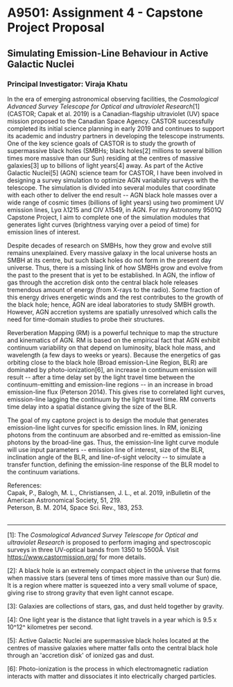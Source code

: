 # A9501: Assignment 4 - Capstone Project Proposal  

## Simulating Emission-Line Behaviour in Active Galactic Nuclei  

### Principal Investigator: Viraja Khatu  

In the era of emerging astronomical observing facilities, the _Cosmological Advanced Survey Telescope for Optical and ultraviolet Research_[1] (CASTOR; Capak et al. 2019) is a Canadian-flagship ultraviolet (UV) space mission proposed to the Canadian Space Agency.  CASTOR successfully completed its initial science planning in early 2019 and continues to support its academic and industry partners in developing the telescope instruments.  One of the key science goals of CASTOR is to study the growth of supermassive black holes (SMBHs; black holes[2] millions to several billion times more massive than our Sun) residing at the centres of massive galaxies[3] up to billions of light years[4] away.  As part of the Active Galactic Nuclei[5] (AGN) science team for CASTOR, I have been involved in designing a survey simulation to optimize AGN variability surveys with the telescope.  The simulation is divided into several modules that coordinate with each other to deliver the end result -- AGN black hole masses over a wide range of cosmic times (billions of light years) using two promiment UV emission lines, Lyα λ1215 and CIV λ1549, in AGN.  For my Astronomy 9501Q Capstone Project, I aim to complete one of the simulation modules that generates light curves (brightness varying over a peiod of time) for emission lines of interest.

Despite decades of research on SMBHs, how they grow and evolve still remains unexplained.  Every massive galaxy in the local universe hosts an SMBH at its centre, but such black holes do not form in the present day universe.  Thus, there is a missing link of how SMBHs grow and evolve from the past to the present that is yet to be established.  In AGN, the inflow of gas through the accretion disk onto the central black hole releases tremendous amount of energy (from X-rays to the radio).  Some fraction of this energy drives energetic winds and the rest contributes to the growth of the black hole; hence, AGN are ideal laboratories to study SMBH growth.  However, AGN accretion systems are spatially unresolved which calls the need for time-domain studies to probe their structures.  

Reverberation Mapping (RM) is a powerful technique to map the structure and kinematics of AGN.  RM is based on the empirical fact that AGN exhibit continuum variability on that depend on luminosity, black hole mass, and wavelength (a few days to weeks or years).  Because the energetics of gas orbiting close to the black hole (Broad emission-Line Region, BLR) are dominated by photo-ionization[6], an increase in continuum emission will result -- after a time delay set by the light travel time between the continuum-emitting and emission-line regions -- in an increase in broad emission-line flux (Peterson 2014).  This gives rise to correlated light curves, emission-line lagging the continuum by the light travel time.  RM converts time delay into a spatial distance giving the size of the BLR.

The goal of my captone project is to design the module that generates emission-line light curves for specific emission lines.  In RM, ionizing photons from the continuum are absorbed and re-emitted as emission-line photons by the broad-line gas.  Thus, the emission-line light curve module will use input parameters -- emission line of interest, size of the BLR, inclination angle of the BLR, and line-of-sight velocity -- to simulate a transfer function, defining the emission-line response of the BLR model to the continuum variations.  

References:  
Capak, P., Balogh, M. L., Christiansen, J. L., et al. 2019, inBulletin of the American Astronomical Society, 51, 219.  
Peterson, B. M. 2014, Space Sci. Rev., 183, 253.  
&nbsp;

----  
[1]: The _Cosmological Advanced Survey Telescope for Optical and ultraviolet Research_ is proposed to perform imaging and spectroscopic surveys in three UV-optical bands from 1350 to 5500Å.  Visit https://www.castormission.org/ for more details.  

[2]: A black hole is an extremely compact object in the universe that forms when massive stars (several tens of times more massive than our Sun) die.  It is a region where matter is squeezed into a very small volume of space, giving rise to strong gravity that even light cannot escape.  

[3]: Galaxies are collections of stars, gas, and dust held together by gravity.  

[4]: One light year is the distance that light travels in a year which is 9.5 x 10^12^ kilometres per second.  

[5]: Active Galactic Nuclei are supermassive black holes located at the centres of massive galaxies where matter falls onto the central black hole through an 'accretion disk' of ionized gas and dust.  

[6]: Photo-ionization is the process in which electromagnetic radiation interacts with matter and dissociates it into electrically charged particles.
